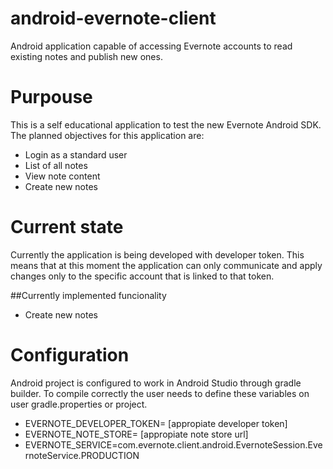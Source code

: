# android-evernote-client
Android application capable of accessing Evernote accounts to read existing notes and publish new ones.

# Purpouse
This is a self educational application to test the new Evernote Android SDK. The planned objectives for
this application are:

  - Login as a standard user
  - List of all notes
  - View note content
  - Create new notes

# Current state
Currently the application is being developed with developer token. This means that at this moment the application can only communicate and apply changes only to the specific account that is linked to that token.

##Currently implemented funcionality
  - Create new notes

# Configuration
Android project is configured to work in Android Studio through gradle builder.
To compile correctly the user needs to define these variables on user gradle.properties
or project.

  - EVERNOTE_DEVELOPER_TOKEN= [appropiate developer token]
  - EVERNOTE_NOTE_STORE= [appropiate note store url]
  - EVERNOTE_SERVICE=com.evernote.client.android.EvernoteSession.EvernoteService.PRODUCTION
